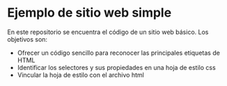 # Ejemplo de sitio web simple
En este repositorio se encuentra el código de un sitio web básico. Los objetivos son: 

- Ofrecer un código sencillo para reconocer las principales etiquetas de HTML
- Identificar los selectores y sus propiedades en una hoja de estilo css
- Vincular la hoja de estilo con el archivo html


